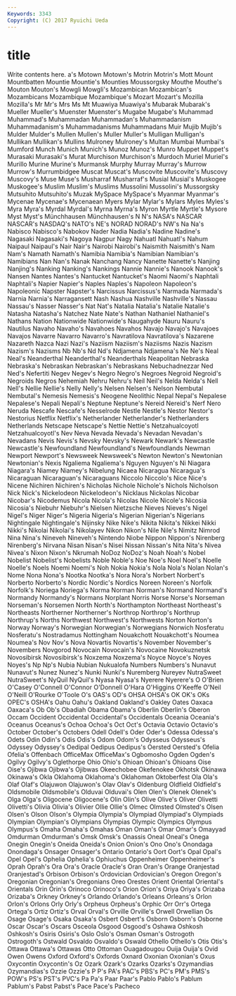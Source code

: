 ```yaml
---
Keywords: 3343 
Copyright: (C) 2017 Ryuichi Ueda
---
```


# title

Write contents here.
a's Motown Motown's Motrin Motrin's Mott Mount Mountbatten Mountie
Mountie's Mounties Moussorgsky Mouthe Mouthe's Mouton Mouton's Mowgli Mowgli's Mozambican
Mozambican's Mozambicans Mozambique Mozambique's Mozart Mozart's Mozilla Mozilla's Mr Mr's
Mrs Ms Mt Muawiya Muawiya's Mubarak Mubarak's Mueller Mueller's Muenster
Muenster's Mugabe Mugabe's Muhammad Muhammad's Muhammadan Muhammadan's Muhammadanism Muhammadanism's Muhammadanisms
Muhammadans Muir Mujib Mujib's Mulder Mulder's Mullen Mullen's Muller Muller's
Mulligan Mulligan's Mullikan Mullikan's Mullins Mulroney Mulroney's Multan Mumbai Mumbai's
Mumford Munch Munich Munich's Munoz Munoz's Munro Muppet Muppet's Murasaki
Murasaki's Murat Murchison Murchison's Murdoch Muriel Muriel's Murillo Murine Murine's
Murmansk Murphy Murray Murray's Murrow Murrow's Murrumbidgee Muscat Muscat's Muscovite
Muscovite's Muscovy Muscovy's Muse Muse's Musharraf Musharraf's Musial Musial's Muskogee
Muskogee's Muslim Muslim's Muslims Mussolini Mussolini's Mussorgsky Mutsuhito Mutsuhito's Muzak
MySpace MySpace's Myanmar Myanmar's Mycenae Mycenae's Mycenaean Myers Mylar Mylar's
Mylars Myles Myles's Myra Myra's Myrdal Myrdal's Myrna Myrna's Myron
Myrtle Myrtle's Mysore Myst Myst's Münchhausen Münchhausen's N N's NASA's
NASCAR NASCAR's NASDAQ's NATO's NE's NORAD NORAD's NW's Na Na's
Nabisco Nabisco's Nabokov Nader Nadia Nadia's Nadine Nadine's Nagasaki Nagasaki's
Nagoya Nagpur Nagy Nahuatl Nahuatl's Nahum Naipaul Naipaul's Nair Nair's
Nairobi Nairobi's Naismith Naismith's Nam Nam's Namath Namath's Namibia Namibia's
Namibian Namibian's Namibians Nan Nan's Nanak Nanchang Nancy Nanette Nanette's
Nanjing Nanjing's Nanking Nanking's Nankings Nannie Nannie's Nanook Nanook's Nansen
Nantes Nantes's Nantucket Nantucket's Naomi Naomi's Naphtali Naphtali's Napier Napier's
Naples Naples's Napoleon Napoleon's Napoleonic Napster Napster's Narcissus Narcissus's Narmada
Narmada's Narnia Narnia's Narragansett Nash Nashua Nashville Nashville's Nassau Nassau's
Nasser Nasser's Nat Nat's Natalia Natalia's Natalie Natalie's Natasha Natasha's
Natchez Nate Nate's Nathan Nathaniel Nathaniel's Nathans Nation Nationwide Nationwide's
Naugahyde Nauru Nauru's Nautilus Navaho Navaho's Navahoes Navahos Navajo Navajo's
Navajoes Navajos Navarre Navarro Navarro's Navratilova Navratilova's Nazarene Nazareth Nazca
Nazi Nazi's Naziism Naziism's Naziisms Nazis Nazism Nazism's Nazisms Nb
Nb's Nd Nd's Ndjamena Ndjamena's Ne Ne's Neal Neal's Neanderthal
Neanderthal's Neanderthals Neapolitan Nebraska Nebraska's Nebraskan Nebraskan's Nebraskans Nebuchadnezzar Ned
Ned's Nefertiti Negev Negev's Negro Negro's Negroes Negroid Negroid's Negroids
Negros Nehemiah Nehru Nehru's Neil Neil's Nelda Nelda's Nell Nell's
Nellie Nellie's Nelly Nelly's Nelsen Nelsen's Nelson Nembutal Nembutal's Nemesis
Nemesis's Neogene Neolithic Nepal Nepal's Nepalese Nepalese's Nepali Nepali's Neptune
Neptune's Nereid Nereid's Nerf Nero Neruda Nescafe Nescafe's Nesselrode Nestle
Nestle's Nestor Nestor's Nestorius Netflix Netflix's Netherlander Netherlander's Netherlanders Netherlands
Netscape Netscape's Nettie Nettie's Netzahualcoyotl Netzahualcoyotl's Nev Neva Nevada Nevada's
Nevadan Nevadan's Nevadans Nevis Nevis's Nevsky Nevsky's Newark Newark's Newcastle
Newcastle's Newfoundland Newfoundland's Newfoundlands Newman Newport Newport's Newsweek Newsweek's Newton
Newton's Newtonian Newtonian's Nexis Ngaliema Ngaliema's Nguyen Nguyen's Ni Niagara
Niagara's Niamey Niamey's Nibelung Nicaea Nicaragua Nicaragua's Nicaraguan Nicaraguan's Nicaraguans
Niccolo Niccolo's Nice Nice's Nicene Nichiren Nichiren's Nicholas Nichole Nichole's
Nichols Nicholson Nick Nick's Nickelodeon Nickelodeon's Nicklaus Nickolas Nicobar Nicobar's
Nicodemus Nicola Nicola's Nicolas Nicole Nicole's Nicosia Nicosia's Niebuhr Niebuhr's
Nielsen Nietzsche Nieves Nieves's Nigel Nigel's Niger Niger's Nigeria Nigeria's
Nigerian Nigerian's Nigerians Nightingale Nightingale's Nijinsky Nike Nike's Nikita Nikita's
Nikkei Nikki Nikki's Nikolai Nikolai's Nikolayev Nikon Nikon's Nile Nile's
Nimitz Nimrod Nina Nina's Nineveh Nineveh's Nintendo Niobe Nippon Nippon's
Nirenberg Nirenberg's Nirvana Nisan Nisan's Nisei Nissan Nissan's Nita Nita's
Nivea Nivea's Nixon Nixon's Nkrumah NoDoz NoDoz's Noah Noah's Nobel
Nobelist Nobelist's Nobelists Noble Noble's Noe Noe's Noel Noel's Noelle
Noelle's Noels Noemi Noemi's Noh Nokia Nokia's Nola Nola's Nolan
Nolan's Nome Nona Nona's Nootka Nootka's Nora Nora's Norbert Norbert's
Norberto Norberto's Nordic Nordic's Nordics Noreen Noreen's Norfolk Norfolk's Noriega
Noriega's Norma Norman Norman's Normand Normand's Normandy Normandy's Normans Norplant
Norris Norse Norse's Norseman Norseman's Norsemen North North's Northampton Northeast
Northeast's Northeasts Northerner Northerner's Northrop Northrop's Northrup Northrup's Norths Northwest
Northwest's Northwests Norton Norton's Norway Norway's Norwegian Norwegian's Norwegians Norwich
Nosferatu Nosferatu's Nostradamus Nottingham Nouakchott Nouakchott's Noumea Noumea's Nov Nov's
Nova Novartis Novartis's November November's Novembers Novgorod Novocain Novocain's Novocaine
Novokuznetsk Novosibirsk Novosibirsk's Noxzema Noxzema's Noyce Noyce's Noyes Noyes's Np
Np's Nubia Nubian Nukualofa Numbers Numbers's Nunavut Nunavut's Nunez Nunez's
Nunki Nunki's Nuremberg Nureyev NutraSweet NutraSweet's NyQuil NyQuil's Nyasa Nyasa's
Nyerere Nyerere's O O'Brien O'Casey O'Connell O'Connor O'Donnell O'Hara O'Higgins
O'Keeffe O'Neil O'Neill O'Rourke O'Toole O's OAS's OD's OHSA OHSA's
OK OK's OKs OPEC's OSHA's Oahu Oahu's Oakland Oakland's Oakley
Oates Oaxaca Oaxaca's Ob Ob's Obadiah Obama Obama's Oberlin Oberlin's
Oberon Occam Occident Occidental Occidental's Occidentals Oceania Oceania's Oceanus Oceanus's
Ochoa Ochoa's Oct Oct's Octavia Octavio Octavio's October October's Octobers
Odell Odell's Oder Oder's Odessa Odessa's Odets Odin Odin's Odis
Odis's Odom Odom's Odysseus Odysseus's Odyssey Odyssey's Oedipal Oedipus Oedipus's
Oersted Oersted's Ofelia Ofelia's Offenbach OfficeMax OfficeMax's Ogbomosho Ogden Ogden's
Ogilvy Ogilvy's Oglethorpe Ohio Ohio's Ohioan Ohioan's Ohioans Oise Oise's
Ojibwa Ojibwa's Ojibwas Okeechobee Okefenokee Okhotsk Okinawa Okinawa's Okla Oklahoma
Oklahoma's Oklahoman Oktoberfest Ola Ola's Olaf Olaf's Olajuwon Olajuwon's Olav
Olav's Oldenburg Oldfield Oldfield's Oldsmobile Oldsmobile's Olduvai Olduvai's Olen Olen's
Olenek Olenek's Olga Olga's Oligocene Oligocene's Olin Olin's Olive Olive's
Oliver Olivetti Olivetti's Olivia Olivia's Olivier Ollie Ollie's Olmec Olmsted
Olmsted's Olsen Olsen's Olson Olson's Olympia Olympia's Olympiad Olympiad's Olympiads
Olympian Olympian's Olympians Olympias Olympic Olympics Olympus Olympus's Omaha Omaha's
Omahas Oman Oman's Omar Omar's Omayyad Omdurman Omdurman's Omsk Omsk's
Onassis Oneal Oneal's Onega Onegin Onegin's Oneida Oneida's Onion Onion's
Ono Ono's Onondaga Onondaga's Onsager Onsager's Ontario Ontario's Oort Oort's
Opal Opal's Opel Opel's Ophelia Ophelia's Ophiuchus Oppenheimer Oppenheimer's Oprah
Oprah's Ora Ora's Oracle Oracle's Oran Oran's Orange Oranjestad Oranjestad's
Orbison Orbison's Ordovician Ordovician's Oregon Oregon's Oregonian Oregonian's Oregonians Oreo
Orestes Orient Oriental Oriental's Orientals Orin Orin's Orinoco Orinoco's Orion
Orion's Oriya Oriya's Orizaba Orizaba's Orkney Orkney's Orlando Orlando's Orleans
Orleans's Orlon Orlon's Orlons Orly Orly's Orpheus Orpheus's Orphic Orr
Orr's Ortega Ortega's Ortiz Ortiz's Orval Orval's Orville Orville's Orwell
Orwellian Os Osage Osage's Osaka Osaka's Osbert Osbert's Osborn Osborn's
Osborne Oscar Oscar's Oscars Osceola Osgood Osgood's Oshawa Oshkosh Oshkosh's
Osiris Osiris's Oslo Oslo's Osman Osman's Ostrogoth Ostrogoth's Ostwald Osvaldo
Osvaldo's Oswald Othello Othello's Otis Otis's Ottawa Ottawa's Ottawas Otto
Ottoman Ouagadougou Ouija Ouija's Ovid Owen Owens Oxford Oxford's Oxfords
Oxnard Oxonian Oxonian's Oxus Oxycontin Oxycontin's Oz Ozark Ozark's Ozarks
Ozarks's Ozymandias Ozymandias's Ozzie Ozzie's P P's PA's PAC's PBS's
PC's PM's PMS's POW's PS's PST's PVC's Pa Pa's Paar
Paar's Pablo Pablo's Pablum Pablum's Pabst Pabst's Pace Pace's Pacheco
